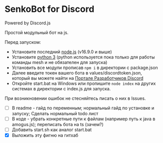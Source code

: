 # SenkoBot for Discord
Powered by Discord.js

Простой модульный бот на js.

Перед запуском:
- Установите последний [node.js](https://nodejs.org/) (v16.9.0 и выше) 
- Установите [python 3](https://www.python.org/downloads/) (python используется пока только для работы команды mesh и не обязателен для запуска)
- Установить все модули прописав `npm i` в директории с package.json
- Далее введите токен вашего бота в values/discordtoken.json, который вы можете найти на [Портале Разработчиков Discord](https://discord.com/developers/)
- Откройте start.bat на Windows или пропишите `node index` на других системах в директории с index.js для запуска.

При возникновении ошибок не стесняйтесь писать о них в Issues.

- [ ] В readme - гайд по переменным; нормальный гайд по установке и запуску; Сделать нормальный todo лист
- [ ] В коде - убрать конкретные пути к файлам (например путь к java в amogus.js); переписать бота на ts (зачем?)
- [ ] Добавить start.sh как аналог start.bat
- [X] Выложить эту фигню на гитхаб
